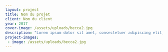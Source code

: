 ```yaml
---
layout: project
title: Nom du projet
client: Nom du client
year: 2017
cover-image: /assets/uploads/becca2.jpg
description: "Lorem ipsum dolor sit amet, consectetuer adipiscing elit, sed diam nonummy nibh euismod tincidunt ut laoreet dolore magna aliquam erat volutpat. Ut wisi enim ad minim veniam, quis nostrud exerci tation ullamcorper suscipit lobortis nisl ut aliquip ex ea commodo consequat."
project-images:
 - image: /assets/uploads/becca2.jpg
---
```

